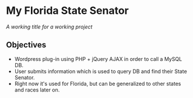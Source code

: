 My Florida State Senator
==============
*A working title for a working project*

Objectives
--------------
- Wordpress plug-in using PHP + jQuery AJAX in order to call a MySQL DB.
- User submits information which is used to query DB and find their State Senator.
- Right now it's used for Florida, but can be generalized to other states and races later on.